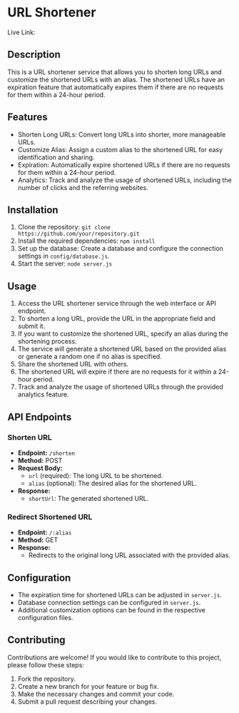 # URL Shortener

Live Link:

## Description

This is a URL shortener service that allows you to shorten long URLs and customize the shortened URLs with an alias. The shortened URLs have an expiration feature that automatically expires them if there are no requests for them within a 24-hour period.

## Features

- Shorten Long URLs: Convert long URLs into shorter, more manageable URLs.
- Customize Alias: Assign a custom alias to the shortened URL for easy identification and sharing.
- Expiration: Automatically expire shortened URLs if there are no requests for them within a 24-hour period.
- Analytics: Track and analyze the usage of shortened URLs, including the number of clicks and the referring websites.

## Installation

1. Clone the repository: `git clone https://github.com/your/repository.git`
2. Install the required dependencies: `npm install`
3. Set up the database: Create a database and configure the connection settings in `config/database.js`.
4. Start the server: `node server.js`

## Usage

1. Access the URL shortener service through the web interface or API endpoint.
2. To shorten a long URL, provide the URL in the appropriate field and submit it.
3. If you want to customize the shortened URL, specify an alias during the shortening process.
4. The service will generate a shortened URL based on the provided alias or generate a random one if no alias is specified.
5. Share the shortened URL with others.
6. The shortened URL will expire if there are no requests for it within a 24-hour period.
7. Track and analyze the usage of shortened URLs through the provided analytics feature.

## API Endpoints

### Shorten URL

- **Endpoint:** `/shorten`
- **Method:** POST
- **Request Body:**
  - `url` (required): The long URL to be shortened.
  - `alias` (optional): The desired alias for the shortened URL.
- **Response:**
  - `shortUrl`: The generated shortened URL.

### Redirect Shortened URL

- **Endpoint:** `/:alias`
- **Method:** GET
- **Response:**
  - Redirects to the original long URL associated with the provided alias.

## Configuration

- The expiration time for shortened URLs can be adjusted in `server.js`.
- Database connection settings can be configured in `server.js`.
- Additional customization options can be found in the respective configuration files.

## Contributing

Contributions are welcome! If you would like to contribute to this project, please follow these steps:

1. Fork the repository.
2. Create a new branch for your feature or bug fix.
3. Make the necessary changes and commit your code.
4. Submit a pull request describing your changes.
